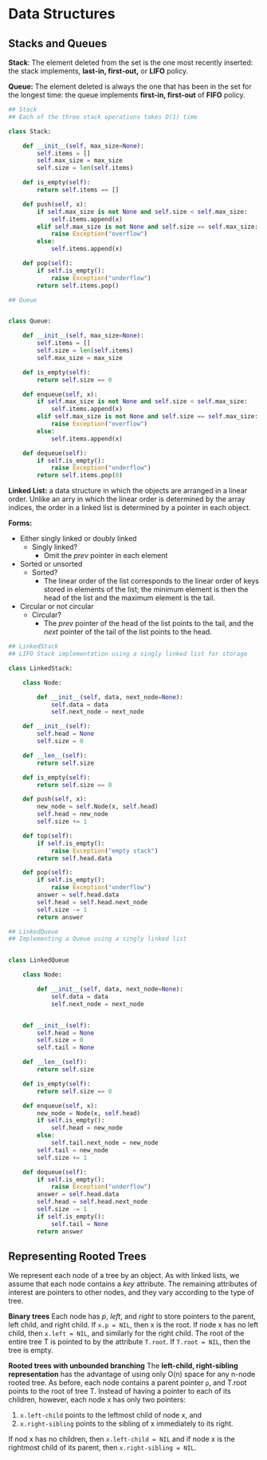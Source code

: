 # Data Structures

## Stacks and Queues

**Stack**: The element deleted from the set is the one most recently inserted: the stack implements, **last-in, first-out,** or **LIFO** policy.

**Queue:** The element deleted is always the one that has been in the set for the longest time: the queue implements **first-in, first-out** of **FIFO** policy.

``` python
## Stack
## Each of the three stack operations takes O(1) time

class Stack:

    def __init__(self, max_size=None):
        self.items = []
        self.max_size = max_size
        self.size = len(self.items)

    def is_empty(self):
        return self.items == []

    def push(self, x):
        if self.max_size is not None and self.size < self.max_size:
            self.items.append(x)
        elif self.max_size is not None and self.size == self.max_size:
            raise Exception("overflow")
        else:
            self.items.append(x)

    def pop(self):
        if self.is_empty():
            raise Exception("underflow")
        return self.items.pop()
```


``` python
## Queue


class Queue:

    def __init__(self, max_size=None):
        self.items = []
        self.size = len(self.items)
        self.max_size = max_size

    def is_empty(self):
        return self.size == 0

    def enqueue(self, x):
        if self.max_size is not None and self.size < self.max_size:
            self.items.append(x)
        elif self.max_size is not None and self.size == self.max_size:
            raise Exception("overflow")
        else:
            self.items.append(x)

    def dequeue(self):
        if self.is_empty():
            raise Exception("underflow")
        return self.items.pop(0)
```

**Linked List:** a data structure in which the objects are arranged in a linear order.
Unlike an arry in which the linear order is determined by the array indices, the order in a linked list is determined by a pointer in each object.

**Forms:**
+ Either singly linked or doubly linked
    + Singly linked?
        + Omit the *prev* pointer in each element
+ Sorted or unsorted
    + Sorted?
        + The linear order of the list corresponds to the linear order of keys stored in elements of the list; the minimum element is then the head of the list and the maximum element is the tail.
+ Circular or not circular
    + Circular?
        + The *prev* pointer of the head of the list points to the tail, and the *next* pointer of the tail of the list points to the head.


``` python
## LinkedStack
## LIFO Stack implementation using a singly linked list for storage

class LinkedStack:

    class Node:

        def __init__(self, data, next_node=None):
            self.data = data
            self.next_node = next_node

    def __init__(self):
        self.head = None
        self.size = 0

    def __len__(self):
        return self.size

    def is_empty(self):
        return self.size == 0

    def push(self, x):
        new_node = self.Node(x, self.head)
        self.head = new_node
        self.size += 1

    def top(self):
        if self.is_empty():
            raise Exception("empty stack")
        return self.head.data

    def pop(self):
        if self.is_empty():
            raise Exception("underflow")
        answer = self.head.data
        self.head = self.head.next_node
        self.size -= 1
        return answer
```

``` python
## LinkedQueue
## Implementing a Queue using a singly linked list


class LinkedQueue

    class Node:

        def __init__(self, data, next_node=None):
            self.data = data
            self.next_node = next_node


    def __init__(self):
        self.head = None
        self.size = 0
        self.tail = None

    def __len__(self):
        return self.size

    def is_empty(self):
        return self.size == 0

    def enqueue(self, x):
        new_node = Node(x, self.head)
        if self.is_empty():
            self.head = new_node
        else:
            self.tail.next_node = new_node
        self.tail = new_node
        self.size += 1

    def dequeue(self):
        if self.is_empty():
            raise Exception("underflow")
        answer = self.head.data
        self.head = self.head.next_node
        self.size -= 1
        if self.is_empty():
            self.tail = None
        return answer
```

## Representing Rooted Trees
We represent each node of a tree by an object.
As with linked lists, we assume that each node contains a *key* attribute.
The remaining attributes of interest are pointers to other nodes, and they vary according to the type of tree.

**Binary trees**
Each node has *p*, *left*, and *right* to store pointers to the parent, left child, and right child.
If `x.p = NIL`, then x is the root.
If node x has no left child, then `x.left = NIL`, and similarly for the right child.
The root of the entire tree T is pointed to by the attribute `T.root`. If `T.root = NIL`, then the tree is empty.

**Rooted trees with unbounded branching**
The **left-child, right-sibling representation** has the advantage of using only O(n) space for any n-node rooted tree.
As before, each node contains a parent pointer `p`, and T.root points to the root of tree T.
Instead of having a pointer to each of its children, however, each node x has only two pointers:

1. `x.left-child` points to the leftmost child of node x, and
2. `x.right-sibling` points to the sibling of x immediately to its right.

If nod x has no children, then `x.left-child = NIL` and if node x is the rightmost child of its parent, then `x.right-sibling = NIL`.

